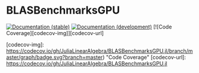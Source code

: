 # BLASBenchmarksGPU

[![Documentation (stable)][docs-stable-img]][docs-stable-url]
[![Documentation (development)][docs-dev-img]][docs-dev-url]
[![Code Coverage][codecov-img]][codecov-url]

[docs-stable-img]: https://img.shields.io/badge/docs-stable-blue.svg "Documentation (stable)"
[docs-stable-url]: https://JuliaLinearAlgebra.github.io/BLASBenchmarksGPU.jl/stable/
[docs-dev-img]: https://img.shields.io/badge/docs-dev-blue.svg "Documentation (development)"
[docs-dev-url]: https://JuliaLinearAlgebra.github.io/BLASBenchmarksGPU.jl/dev/
[codecov-img]: https://codecov.io/gh/JuliaLinearAlgebra/BLASBenchmarksGPU.jl/branch/master/graph/badge.svg?branch=master) "Code Coverage"
[codecov-url]: https://codecov.io/gh/JuliaLinearAlgebra/BLASBenchmarksGPU.jl
